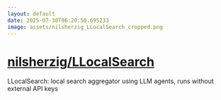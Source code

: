 ```yaml
---
layout: default
date: 2025-07-30T06:20:50.695233
image: assets/nilsherzig_LLocalSearch_cropped.png
---
```


# [nilsherzig/LLocalSearch](https://github.com/nilsherzig/LLocalSearch)

LLocalSearch: local search aggregator using LLM agents, runs without external API keys
